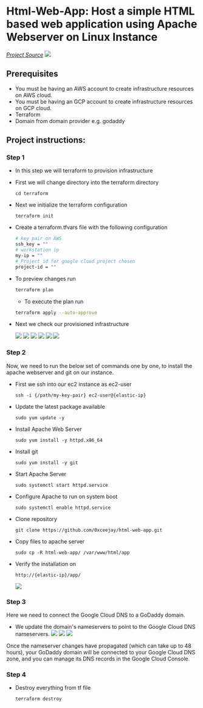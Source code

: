 # Html-Web-App: Host a simple HTML based web application using Apache Webserver on Linux Instance

[*Project Source*](https://devopsrealtime.com/setup-apache-webserver-on-aws-ec2-instance/)
![](my-images/NEW.png)

## Prerequisites
  * You must be having an AWS account to create infrastructure resources on AWS cloud.
  * You must be having an GCP account to create infrastructure resources on GCP cloud.
  * Terraform
  * Domain from domain provider e.g. godaddy



## Project instructions:
### Step 1
- In this step we will terraform to provision infrastructure
- First we will change directory into the terraform directory 
  ```
  cd terraform 
  ```
- Next we initialize the terraform configuration
  ```
  terraform init
  ```

- Create a terraform.tfvars file with the following configuration
  ```sh 
  # key pair on AWS
  ssh_key = ""
  # workstation ip
  my-ip = ""
  # Project id for google cloud project chosen
  project-id = ""
  ```
- To preview changes run
  ```sh 
  terraform plan
  ```

  - To execute the plan run 
  ```sh 
  terraform apply --auto-approve
  ```
-  Next we check our provisioned infrastructure

    ![](my-images/terraform-apply.png)
    ![](my-images/terraform-apply2.png)
    ![](my-images/security-group.png)
    ![](my-images/ec2.png)
    ![](my-images/cloud-dns.png)
    ![](my-images/records.png)

### Step 2
Now, we need to run the below set of commands one by one, to install the apache webserver and git on our instance.
- First we ssh into our ec2 instance as ec2-user
  ```
  ssh -i {/path/my-key-pair} ec2-user@{elastic-ip}
  ```
- Update the latest package available
  ```
  sudo yum update -y
  ```
- Install Apache Web Server
  ```
  sudo yum install -y httpd.x86_64
  ```
- Install git
  ```
  sudo yum install -y git
  ```
- Start Apache Server
  ```
  sudo systemctl start httpd.service
  ```
- Configure Apache to run on system boot
  ```
  sudo systemctl enable httpd.service
  ```
- Clone repository
  ```
  git clone https://github.com/0xceejay/html-web-app.git
  ```
- Copy files to apache server
  ```
  sudo cp -R html-web-app/ /var/www/html/app
  ```
- Verify the installation on
  ```
  http://{elastic-ip}/app/
  ```
  ![](my-images/check-app.png)

### Step 3
Here we need to connect the Google Cloud DNS to a GoDaddy domain.
- We update the domain's nameservers to point to the Google Cloud DNS nameservers. 
   ![](my-images/ns.png)
   ![](my-images/ns2.png)
   ![](my-images/dns-working.png)


Once the nameserver changes have propagated (which can take up to 48 hours), your GoDaddy domain will be connected to your Google Cloud DNS zone, and you can manage its DNS records in the Google Cloud Console.
### Step 4
- Destroy everything from tf file
  ```
  terraform destroy
  ```